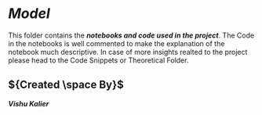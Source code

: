 

# ${Model}$

This folder contains the ***notebooks and code used in the project***. The Code in the notebooks is well commented to make the explanation of the notebook much 
descriptive. In case of more insights realted to the project please head to the Code Snippets or Theoretical Folder.

## ${Created \space By}$
***Vishu Kalier***
